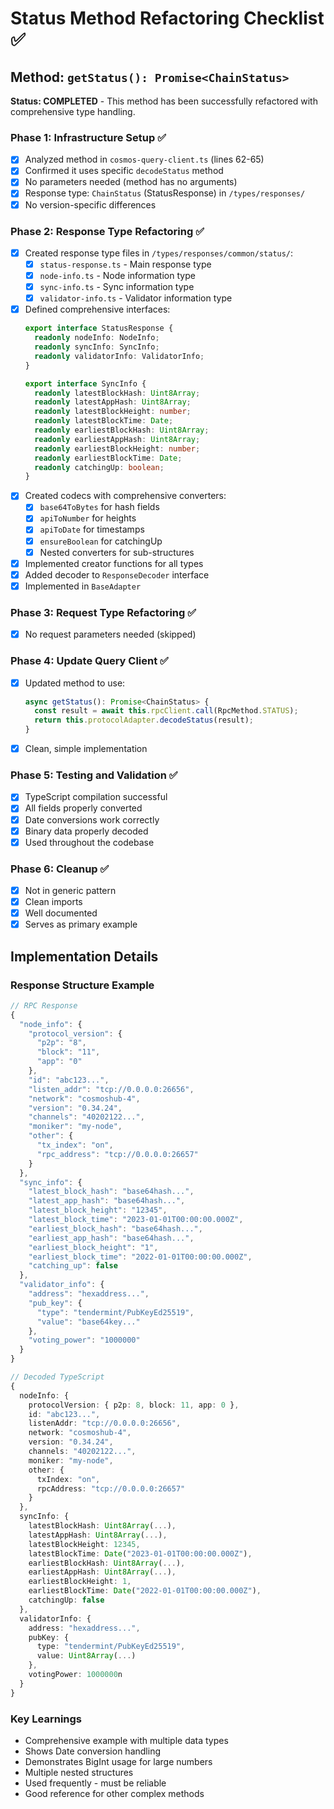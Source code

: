 # Status Method Refactoring Checklist ✅

## Method: `getStatus(): Promise<ChainStatus>`

**Status: COMPLETED** - This method has been successfully refactored with comprehensive type handling.

### Phase 1: Infrastructure Setup ✅
- [x] Analyzed method in `cosmos-query-client.ts` (lines 62-65)
- [x] Confirmed it uses specific `decodeStatus` method
- [x] No parameters needed (method has no arguments)
- [x] Response type: `ChainStatus` (StatusResponse) in `/types/responses/`
- [x] No version-specific differences

### Phase 2: Response Type Refactoring ✅
- [x] Created response type files in `/types/responses/common/status/`:
  - [x] `status-response.ts` - Main response type
  - [x] `node-info.ts` - Node information type
  - [x] `sync-info.ts` - Sync information type
  - [x] `validator-info.ts` - Validator information type
- [x] Defined comprehensive interfaces:
  ```typescript
  export interface StatusResponse {
    readonly nodeInfo: NodeInfo;
    readonly syncInfo: SyncInfo;
    readonly validatorInfo: ValidatorInfo;
  }
  
  export interface SyncInfo {
    readonly latestBlockHash: Uint8Array;
    readonly latestAppHash: Uint8Array;
    readonly latestBlockHeight: number;
    readonly latestBlockTime: Date;
    readonly earliestBlockHash: Uint8Array;
    readonly earliestAppHash: Uint8Array;
    readonly earliestBlockHeight: number;
    readonly earliestBlockTime: Date;
    readonly catchingUp: boolean;
  }
  ```
- [x] Created codecs with comprehensive converters:
  - [x] `base64ToBytes` for hash fields
  - [x] `apiToNumber` for heights
  - [x] `apiToDate` for timestamps
  - [x] `ensureBoolean` for catchingUp
  - [x] Nested converters for sub-structures
- [x] Implemented creator functions for all types
- [x] Added decoder to `ResponseDecoder` interface
- [x] Implemented in `BaseAdapter`

### Phase 3: Request Type Refactoring ✅
- [x] No request parameters needed (skipped)

### Phase 4: Update Query Client ✅
- [x] Updated method to use:
  ```typescript
  async getStatus(): Promise<ChainStatus> {
    const result = await this.rpcClient.call(RpcMethod.STATUS);
    return this.protocolAdapter.decodeStatus(result);
  }
  ```
- [x] Clean, simple implementation

### Phase 5: Testing and Validation ✅
- [x] TypeScript compilation successful
- [x] All fields properly converted
- [x] Date conversions work correctly
- [x] Binary data properly decoded
- [x] Used throughout the codebase

### Phase 6: Cleanup ✅
- [x] Not in generic pattern
- [x] Clean imports
- [x] Well documented
- [x] Serves as primary example

## Implementation Details

### Response Structure Example
```typescript
// RPC Response
{
  "node_info": {
    "protocol_version": {
      "p2p": "8",
      "block": "11",
      "app": "0"
    },
    "id": "abc123...",
    "listen_addr": "tcp://0.0.0.0:26656",
    "network": "cosmoshub-4",
    "version": "0.34.24",
    "channels": "40202122...",
    "moniker": "my-node",
    "other": {
      "tx_index": "on",
      "rpc_address": "tcp://0.0.0.0:26657"
    }
  },
  "sync_info": {
    "latest_block_hash": "base64hash...",
    "latest_app_hash": "base64hash...",
    "latest_block_height": "12345",
    "latest_block_time": "2023-01-01T00:00:00.000Z",
    "earliest_block_hash": "base64hash...",
    "earliest_app_hash": "base64hash...",
    "earliest_block_height": "1",
    "earliest_block_time": "2022-01-01T00:00:00.000Z",
    "catching_up": false
  },
  "validator_info": {
    "address": "hexaddress...",
    "pub_key": {
      "type": "tendermint/PubKeyEd25519",
      "value": "base64key..."
    },
    "voting_power": "1000000"
  }
}

// Decoded TypeScript
{
  nodeInfo: {
    protocolVersion: { p2p: 8, block: 11, app: 0 },
    id: "abc123...",
    listenAddr: "tcp://0.0.0.0:26656",
    network: "cosmoshub-4",
    version: "0.34.24",
    channels: "40202122...",
    moniker: "my-node",
    other: {
      txIndex: "on",
      rpcAddress: "tcp://0.0.0.0:26657"
    }
  },
  syncInfo: {
    latestBlockHash: Uint8Array(...),
    latestAppHash: Uint8Array(...),
    latestBlockHeight: 12345,
    latestBlockTime: Date("2023-01-01T00:00:00.000Z"),
    earliestBlockHash: Uint8Array(...),
    earliestAppHash: Uint8Array(...),
    earliestBlockHeight: 1,
    earliestBlockTime: Date("2022-01-01T00:00:00.000Z"),
    catchingUp: false
  },
  validatorInfo: {
    address: "hexaddress...",
    pubKey: {
      type: "tendermint/PubKeyEd25519",
      value: Uint8Array(...)
    },
    votingPower: 1000000n
  }
}
```

### Key Learnings
- Comprehensive example with multiple data types
- Shows Date conversion handling
- Demonstrates BigInt usage for large numbers
- Multiple nested structures
- Used frequently - must be reliable
- Good reference for other complex methods